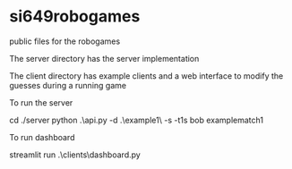 # si649robogames
public files for the robogames

The server directory has the server implementation

The client directory has example clients and a web interface to modify the guesses during a running game

To run the server

  cd ./server
  python .\api.py -d .\example1\ -s -t1s bob examplematch1
  
To run dashboard

  streamlit run .\clients\dashboard.py
